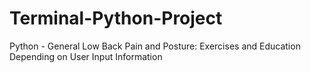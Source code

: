 # Terminal-Python-Project
Python - General Low Back Pain and Posture: Exercises and Education Depending on User Input Information
